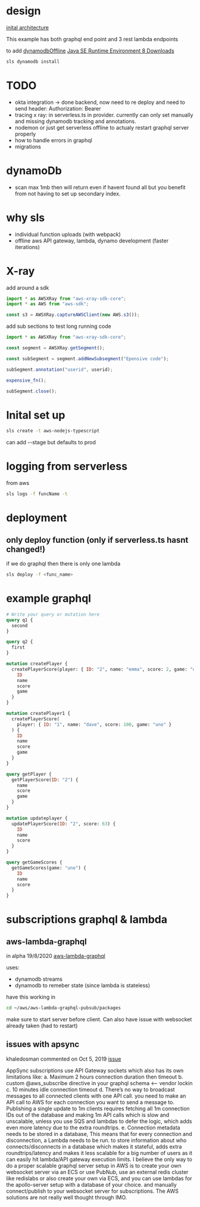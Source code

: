 # design

[inital architecture](https://www.youtube.com/watch?v=bqfEVhlE2Qw&t=509s)

This example has both graphql end point and 3 rest lambda endpoints

to add [dynamodbOffline](https://www.youtube.com/watch?v=ul_85jfM0oo&list=LL7qNKApydA06JByH7iNY_Lw&index=2&t=152s)
[Java SE Runtime Environment 8 Downloads](https://www.oracle.com/java/technologies/javase-jre8-downloads.html)

```bash
sls dynamodb install
```

# TODO

- okta integration -> done backend, now need to re deploy and need to send header: Authorization: Bearer
- tracing x ray: in serverless.ts in provider. currently can only set manually and missing dynamodb tracking and annotations.
- nodemon or just get serverless offline to actualy restart graphql server properly
- how to handle errors in graphql
- migrations

# dynamoDb

- scan max 1mb then will return even if havent found all but you benefit from not having to set up secondary index.

# why sls

- individual function uploads (with webpack)
- offline aws API gateway, lambda, dynamo development (faster iterations)

# X-ray

add around a sdk

```javascript
import * as AWSXRay from "aws-xray-sdk-core";
import * as AWS from "aws-sdk";

const s3 = AWSXRay.captureAWSClient(new AWS.s3());
```

add sub sections to test long running code

```javascript
import * as AWSXRay from "aws-xray-sdk-core";

const segment = AWSXRay.getSegment();

const subSegment = segment.addNewSubsegment("Epensive code");

subSegment.annotation("userid", userid);

expensive_fn();

subSegment.close();
```

# Inital set up

```bash
sls create -t aws-nodejs-typescript
```

can add --stage but defaults to prod

# logging from serverless

from aws

```bash
sls logs -f funcName -t
```

# deployment

## only deploy function (only if serverless.ts hasnt changed!)

if we do graphql then there is only one lambda

```bash
sls deploy -f <func_name>
```

# example graphql

```graphql
# Write your query or mutation here
query q1 {
  second
}

query q2 {
  first
}

mutation createPlayer {
  createPlayerScore(player: { ID: "2", name: "emma", score: 2, game: "uno" }) {
    ID
    name
    score
    game
  }
}

mutation createPlayer1 {
  createPlayerScore(
    player: { ID: "1", name: "dave", score: 100, game: "uno" }
  ) {
    ID
    name
    score
    game
  }
}

query getPlayer {
  getPlayerScore(ID: "2") {
    name
    score
    game
  }
}

mutation updateplayer {
  updatePlayerScore(ID: "2", score: 63) {
    ID
    name
    score
  }
}

query getGameScores {
  getGameScores(game: "uno") {
    ID
    name
    score
  }
}
```

# subscriptions graphql & lambda

## aws-lambda-graphql

in alpha 19/8/2020 [aws-lambda-graphql](https://github.com/michalkvasnicak/aws-lambda-graphql)

uses:

- dynamodb streams
- dynamodb to remeber state (since lambda is stateless)

have this working in

```bash
cd ~/aws/aws-lambda-graphql-pubsub/packages
```

make sure to start server before client. Can also have issue with websocket already taken (had to restart)

## issues with apsync

khaledosman commented on Oct 5, 2019 [issue](https://github.com/apollographql/apollo-server/issues/2129)

AppSync subscriptions use API Gateway sockets which also has its own limitations like:
a. Maximum 2 hours connection duration then timeout
b. custom @aws_subscribe directive in your graphql schema <-- vendor lockin
c. 10 minutes idle connection timeout
d. There’s no way to broadcast messages to all connected clients with one API call. you need to make an API call to AWS for each connection you want to send a message to. Publishing a single update to 1m clients requires fetching all 1m connection IDs out of the database and making 1m API calls which is slow and unscalable, unless you use SQS and lambdas to defer the logic, which adds even more latency due to the extra roundtrips.
e. Connection metadata needs to be stored in a database, This means that for every connection and disconnection, a Lambda needs to be run. to store information about who connects/disconnects in a database which makes it stateful, adds extra roundtrips/latency and makes it less scalable for a big number of users as it can easily hit lambda/API gateway execution limits.
I believe the only way to do a proper scalable graphql server setup in AWS is to create your own websocket server via an ECS or use PubNub, use an external redis cluster like redislabs or also create your own via ECS, and you can use lambdas for the apollo-server setup with a database of your choice. and manually connect/publish to your websocket server for subscriptions. The AWS solutions are not really well thought through IMO.
